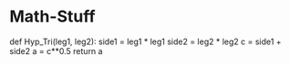 # Math-Stuff



def Hyp_Tri(leg1, leg2):
    side1 = leg1 * leg1
    side2 = leg2 * leg2
    c = side1 + side2
    a = c**0.5
    return a
